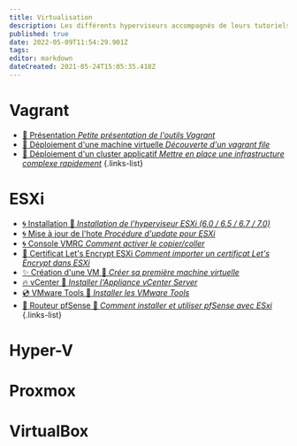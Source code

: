 ```yaml
---
title: Virtualisation
description: Les différents hyperviseurs accompagnés de leurs tutoriels !
published: true
date: 2022-05-09T11:54:29.901Z
tags: 
editor: markdown
dateCreated: 2021-05-24T15:05:35.418Z
---
```


# Vagrant
- [💠 Présentation *Petite présentation de l'outils Vagrant*](/Virtualisation/Vagrant/Présentation)
- [💠 Déploiement d'une machine virtuelle *Découverte d'un vagrant file*](/Virtualisation/Vagrant/déploiement-machine-virtuelle)
- [💠 Déploiement d'un cluster applicatif *Mettre en place une infrastructure complexe rapidement*](/Virtualisation/Vagrant/lab-2)
{.links-list}

# ESXi
- [🌀 Installation 🚧 *Installation de l'hyperviseur ESXi (6.0 / 6.5 / 6.7 / 7.0)*](/Virtualisation/VMware-ESXi/Installation)
- [🌀 Mise à jour de l'hote *Procédure d'update pour ESXi*](/Virtualisation/VMware-ESXi/Mise-a-jour)
- [🌀 Console VMRC *Comment activer le copier/coller*](/Virtualisation/VMware-ESXi/console-vmrc-copier-coller)
- [📜 Certificat Let's Encrypt ESXi *Comment importer un certificat Let's Encrypt dans ESXi*](/Virtualisation/VMware-ESXi/Certificat-LetsEncrypt)
- [✨ Création d'une VM 🚧 *Créer sa première machine virtuelle*](/Virtualisation/VMware-ESXi/Création-VM)
- [🔥 vCenter 🚧 *Installer l'Appliance vCenter Server*](/Virtualisation/VMware-ESXi/vCenter)
- [💿 VMware Tools 🚧 *Installer les VMware Tools*](/Virtualisation/VMware-ESXi/VMware-Tools)
- [💠 Routeur pfSense 🚧 *Comment installer et utiliser pfSense avec ESxi*](/Virtualisation/VMware-ESXi/pfSense)
{.links-list}

# Hyper-V

# Proxmox

# VirtualBox